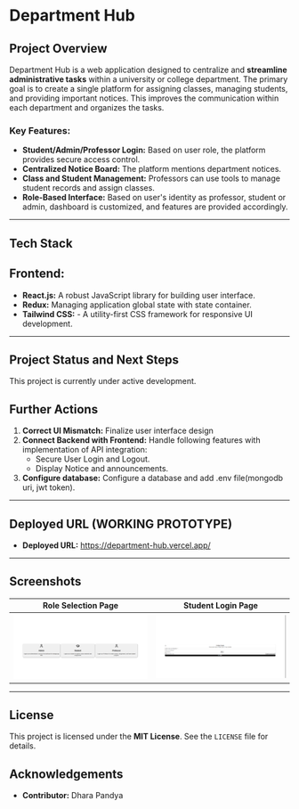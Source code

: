 # Department Hub


## Project Overview

Department Hub is a web application designed to centralize and **streamline administrative tasks** within a university or college department. The primary goal is to create a single platform for assigning classes, managing students, and providing important notices. This improves the communication within each department and organizes the tasks.

### Key Features:
* **Student/Admin/Professor Login:** Based on user role, the platform provides secure access control.
* **Centralized Notice Board:** The platform mentions department notices.
* **Class and Student Management:** Professors can use tools to manage student records and assign classes.
* **Role-Based Interface:** Based on user's identity as professor, student or admin, dashboard is customized, and features are provided accordingly.

---

## Tech Stack

## Frontend:
* **React.js:** A robust JavaScript library for building user interface.
* **Redux:** Managing application global state with state container.
* **Tailwind CSS:** - A utility-first CSS framework for responsive UI development.

---

## Project Status and Next Steps

This project is currently under active development.

## Further Actions
1. **Correct UI Mismatch:** Finalize user interface design
2. **Connect Backend with Frontend:** Handle following features with implementation of API integration:
    * Secure User Login and Logout.
    * Display Notice and announcements.
3. **Configure database:** Configure a database and  add .env file(mongodb uri, jwt token).

---

## Deployed URL (WORKING PROTOTYPE)

* **Deployed URL:** https://department-hub.vercel.app/

---

## Screenshots
| Role Selection Page | Student Login Page |
| :---: | :---: |
![Role Selection Page](<homepage.png>) | ![LOGIN PAGE](<studentloginpage.png>) |

---

## License
This project is licensed under the **MIT License**. See the `LICENSE` file for details.

## Acknowledgements
* **Contributor:**  Dhara Pandya
